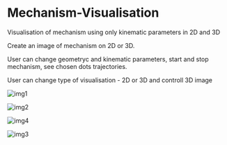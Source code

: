 # Mechanism-Visualisation
Visualisation of mechanism using only kinematic parameters in 2D and 3D

Create an image of mechanism on 2D or 3D.

User can change geometryc and kinematic parameters, start and stop mechanism, see chosen dots trajectories.

User can change type of visualisation - 2D or 3D and controll 3D image



![img1](https://user-images.githubusercontent.com/47300072/85177431-c217fa80-b284-11ea-890a-ad24e2663b0f.png)

![img2](https://user-images.githubusercontent.com/47300072/85177519-f55a8980-b284-11ea-840b-58cf8f25000a.png)

![img4](https://user-images.githubusercontent.com/47300072/85177576-115e2b00-b285-11ea-8486-0029a1b2d78f.png)

![img3](https://user-images.githubusercontent.com/47300072/85177557-06a39600-b285-11ea-8638-34c3d5d23e04.png)


